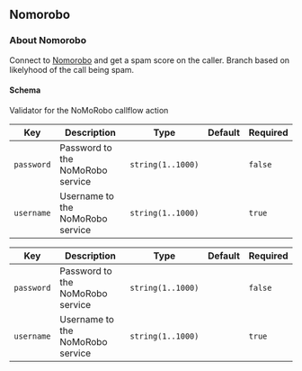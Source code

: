 ## Nomorobo

### About Nomorobo

Connect to [Nomorobo](https://www.nomorobo.com/) and get a spam score on the caller. Branch based on likelyhood of the call being spam.

#### Schema

Validator for the NoMoRobo callflow action



Key | Description | Type | Default | Required
--- | ----------- | ---- | ------- | --------
`password` | Password to the NoMoRobo service | `string(1..1000)` |   | `false`
`username` | Username to the NoMoRobo service | `string(1..1000)` |   | `true`



Key | Description | Type | Default | Required
--- | ----------- | ---- | ------- | --------
`password` | Password to the NoMoRobo service | `string(1..1000)` |   | `false`
`username` | Username to the NoMoRobo service | `string(1..1000)` |   | `true`
